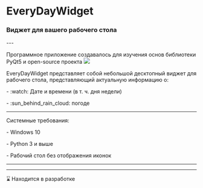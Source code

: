 <div id="header">
  <h1>EveryDayWidget</h1>
  <h3>Виджет для вашего рабочего стола</h3>
</div>
---

<div id="description">
  <p>Программное приложение создавалось для изучения основ библиотеки PyQt5 и open-source проекта <a href="https://open-meteo.com/en/docs"><img src="https://img.shields.io/badge/API-OpenMeteo-orange"/></a></p>
  <p>EveryDayWidget представляет собой небольшой десктопный виджет для рабочего стола, представляющий актуальную информацию о:</p>
  <p> - :watch: Дате и времени (в т. ч. дня недели)</p>
  <p> - :sun_behind_rain_cloud: погоде </p>
</div>

---

<div id="requirements">
  <p>Системные требования:</p>
  <p>- Windows 10</p>
  <p>- Python 3 и выше</p>
  <p>- Рабочий стол без отображения иконок</p>

---

<div id="plans">
  <p></p>
</div>


---
:hourglass: Находится в разработке

<!--![EveryDayWidget](https://user-images.githubusercontent.com/71366294/188083685-98b676ac-fceb-4a21-8a81-e79c0ec4b3a4.png) --!>
